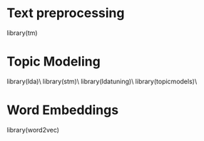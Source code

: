# Text preprocessing
library(tm)

# Topic Modeling
library(lda)\\
library(stm)\\
library(ldatuning)\\
library(topicmodels)\\

# Word Embeddings
library(word2vec)